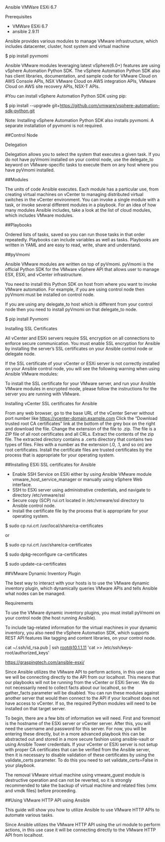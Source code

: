 Ansible  VMWare ESXi 6.7

Prerequisites

- VMWare ESXi 6.7
-  ansible 2.9.11

Ansible provides various modules to manage VMware infrastructure, which includes datacenter, cluster, host system and virtual machine

$ pip install pyvmomi

Ansible VMware modules leveraging latest vSphere(6.0+) features are using vSphere Automation Python SDK. The vSphere Automation Python SDK also has client libraries, documentation, and sample code for VMware Cloud on AWS Console APIs, NSX VMware Cloud on AWS integration APIs, VMware Cloud on AWS site recovery APIs, NSX-T APIs.

#You can install vSphere Automation Python SDK using pip:

$ pip install --upgrade git+https://github.com/vmware/vsphere-automation-sdk-python.git

Note:
    Installing vSphere Automation Python SDK also installs pyvmomi. A separate installation of pyvmomi is not required.



##Control Node

Delegation

Delegation allows you to select the system that executes a given task. If you do not have pyVmomi installed on your control node, use the delegate_to keyword on VMware-specific tasks to execute them on any host where you have pyVmomi installed.

##Modules

The units of code Ansible executes. Each module has a particular use, from creating virtual machines on vCenter to managing distributed virtual switches in the vCenter environment. You can invoke a single module with a task, or invoke several different modules in a playbook. For an idea of how many modules Ansible includes, take a look at the list of cloud modules, which includes VMware modules.

##Playbooks

Ordered lists of tasks, saved so you can run those tasks in that order repeatedly. Playbooks can include variables as well as tasks. Playbooks are written in YAML and are easy to read, write, share and understand.

##pyVmomi

Ansible VMware modules are written on top of pyVmomi. pyVmomi is the official Python SDK for the VMware vSphere API that allows user to manage ESX, ESXi, and vCenter infrastructure.

You need to install this Python SDK on host from where you want to invoke VMware automation. For example, if you are using control node then pyVmomi must be installed on control node.

If you are using any delegate_to host which is different from your control node then you need to install pyVmomi on that delegate_to node.


$ pip install  Pyvmomi


Installing SSL Certificates

All vCenter and ESXi servers require SSL encryption on all connections to enforce secure communication. You must enable SSL encryption for Ansible by installing the server’s SSL certificates on your Ansible control node or delegate node.

If the SSL certificate of your vCenter or ESXi server is not correctly installed on your Ansible control node, you will see the following warning when using Ansible VMware modules:

To install the SSL certificate for your VMware server, and run your Ansible VMware modules in encrypted mode, please follow the instructions for the server you are running with VMware.

Installing vCenter SSL certificates for Ansible

   From any web browser, go to the base URL of the vCenter Server without port number like https://vcenter-domain.example.com
    Click the “Download trusted root CA certificates” link at the bottom of the grey box on the right and download the file.
    Change the extension of the file to .zip. The file is a ZIP file of all root certificates and all CRLs.
    Extract the contents of the zip file. The extracted directory contains a .certs directory that contains two types of files. Files with a number as the extension (.0, .1, and so on) are root certificates.
    Install the certificate files are trusted certificates by the process that is appropriate for your operating system.

##Installing ESXi SSL certificates for Ansible

- Enable SSH Service on ESXi either by using Ansible VMware module vmware_host_service_manager or manually using vSphere Web interface.
-   SSH to ESXi server using administrative credentials, and navigate to directory /etc/vmware/ssl
-   Secure copy (SCP) rui.crt located in /etc/vmware/ssl directory to Ansible control node.
-   Install the certificate file by the process that is appropriate for your operating system.

$ sudo cp rui.crt /usr/local/share/ca-certificates

or

$ sudo cp rui.crt /usr/share/ca-certificates


$  sudo dpkg-reconfigure ca-certificates

$ sudo update-ca-certificates


##VMware Dynamic Inventory Plugin

The best way to interact with your hosts is to use the VMware dynamic inventory plugin, which dynamically queries VMware APIs and tells Ansible what nodes can be managed.

Requirements

To use the VMware dynamic inventory plugins, you must install pyVmomi on your control node (the host running Ansible).

To include tag-related information for the virtual machines in your dynamic inventory, you also need the vSphere Automation SDK, which supports REST API features like tagging and content libraries, on your control node.

cat ~/.ssh/id_rsa.pub | ssh root@10.1.1.11 'cat >> /etc/ssh/keys-root/authorized_keys' 

https://graspingtech.com/ansible-esxi/

Since Ansible utilizes the VMware API to perform actions, in this use case we will be connecting directly to the API from our localhost. This means that our playbooks will not be running from the vCenter or ESXi Server. We do not necessarily need to collect facts about our localhost, so the gather_facts parameter will be disabled. You can run these modules against another server that would then connect to the API if your localhost does not have access to vCenter. If so, the required Python modules will need to be installed on that target server.

To begin, there are a few bits of information we will need. First and foremost is the hostname of the ESXi server or vCenter server. After this, you will need the username and password for this server. For now, you will be entering these directly, but in a more advanced playbook this can be abstracted out and stored in a more secure fashion using ansible-vault or using Ansible Tower credentials. If your vCenter or ESXi server is not setup with proper CA certificates that can be verified from the Ansible server, then it is necessary to disable validation of these certificates by using the validate_certs parameter. To do this you need to set validate_certs=False in your playbook.


The removal VMware virtual machine using vmware_guest module is destructive operation and can not be reverted, so it is strongly recommended to take the backup of virtual machine and related files (vmx and vmdk files) before proceeding.


##Using VMware HTTP API using Ansible

This guide will show you how to utilize Ansible to use VMware HTTP APIs to automate various tasks.

Since Ansible utilizes the VMware HTTP API using the uri module to perform actions, in this use case it will be connecting directly to the VMware HTTP API from localhost.

